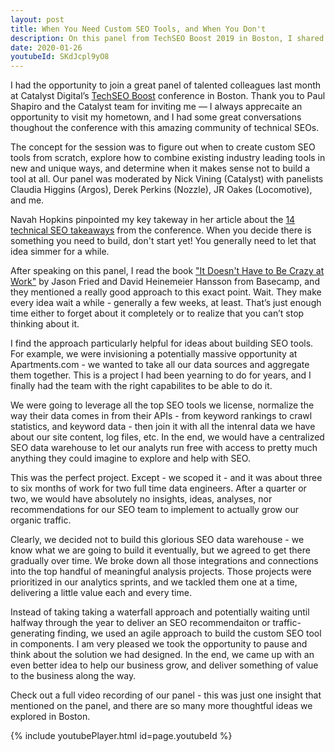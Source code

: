 ```yaml
---
layout: post
title: When You Need Custom SEO Tools, and When You Don't
description: On this panel from TechSEO Boost 2019 in Boston, I shared an anecdote of when we decided not to build a custom SEO tool, and our team ended up delivering even more value for our business.
date: 2020-01-26
youtubeId: SKdJcpl9yO8
---
```


I had the opportunity to join a great panel of talented colleagues last month at Catalyst Digital’s [TechSEO Boost](https://www.catalystdigital.com/techseoboost/) conference in Boston. Thank you to Paul Shapiro and the Catalyst team for inviting me — I always apprecaite an opportunity to visit my hometown, and I had some great conversations thoughout the conference with this amazing community of technical SEOs.

The concept for the session was to figure out when to create custom SEO tools from scratch, explore how to combine existing industry leading tools in new and unique ways, and determine when it makes sense not to build a tool at all. Our panel was moderated by Nick Vining (Catalyst) with panelists Claudia Higgins (Argos), Derek Perkins (Nozzle), JR Oakes (Locomotive), and me.

Navah Hopkins pinpointed my key takeway in her article about the [14 technical SEO takeaways](https://www.searchenginejournal.com/techseoboost-2019-takeaways/339295/) from the conference. When you decide there is something you need to build, don't start yet! You generally need to let that idea simmer for a while.

After speaking on this panel, I read the book ["It Doesn't Have to Be Crazy at Work"](https://basecamp.com/books/calm) by Jason Fried and David Heinemeier Hansson from Basecamp, and they mentioned a really good approach to this exact point. Wait. They make every idea wait a while - generally a few weeks, at least. That’s just enough time either to forget about it completely or to realize that you can’t stop thinking about it.

I find the approach particularly helpful for ideas about building SEO tools. For example, we were invisioning a potentially massive opportunity at Apartments.com - we wanted to take all our data sources and aggregate them together. This is a project I had been yearning to do for years, and I finally had the team with the right capabilites to be able to do it. 

We were going to leverage all the top SEO tools we license, normalize the way their data comes in from their APIs - from keyword rankings to crawl statistics, and keyword data - then join it with all the intenral data we have about our site content, log files, etc. In the end, we would have a centralized SEO data warehouse to let our analyts run free with access to pretty much anything they could imagine to explore and help with SEO. 

This was the perfect project. Except - we scoped it - and it was about three to six months of work for two full time data engineers. After a quarter or two, we would have absolutely no insights, ideas, analyses, nor recommendations for our SEO team to implement to actually grow our organic traffic.

Clearly, we decided not to build this glorious SEO data warehouse - we know what we are going to build it eventually, but we agreed to get there gradually over time. We broke down all those integrations and connections into the top handful of meaningful analysis projects. Those projects were prioritized in our analytics sprints, and we tackled them one at a time, delivering a little value each and every time.

Instead of taking taking a waterfall approach and potentially waiting until halfway through the year to deliver an SEO recommendaiton or traffic-generating finding, we used an agile approach to build the custom SEO tool in components. I am very pleased we took the opportunity to pause and think about the solution we had designed. In the end, we came up with an even better idea to help our business grow, and deliver something of value to the business along the way.

Check out a full video recording of our panel - this was just one insight that mentioned on the panel, and there are so many more thoughtful ideas we explored in Boston.

{% include youtubePlayer.html id=page.youtubeId %}